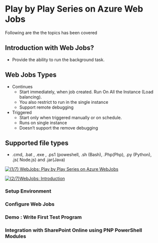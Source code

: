 # Play by Play Series on Azure Web Jobs

Following are the the topics has been covered

## Introduction with Web Jobs?

- Provide the ability to run the background task.

 ## Web Jobs Types
 - Continues
    - Start immediately, when job created. 
Run On All the Instance (Load balancing). 
    - You also restrict to run in the single instance
    - Support remote debugging 
- Triggered 
    - Start only when triggered manually or on schedule.
    - Runs on single instance
    - Doesn’t support the remove debugging 

## Supported file types
- .cmd, .bat , .exe , .ps1 (poweshell, .sh (Bash), .Php(Php), .py (Python), .js( Node.js) and .jar(Java)


[![(1/7) WebJobs: Play by Play Series on Azure WebJobs](https://i.ytimg.com/vi_webp/3W8Fm0Fak4c/sddefault.webp)](https://www.youtube.com/embed/3W8Fm0Fak4c "(1/7) WebJobs: Play by Play Series on Azure WebJobs")


[![(2/7)WebJobs: Introduction](https://i.ytimg.com/vi_webp/Z0qwKOiAVJ4/sddefault.webp)](https://www.youtube.com/embed/Z0qwKOiAVJ4 "(2/7)WebJobs: Introduction")

	
### Setup Environment
### Configure Web Jobs
### Demo : Write First Test Program
### Integration with SharePoint Online using PNP PowerShell Modules
